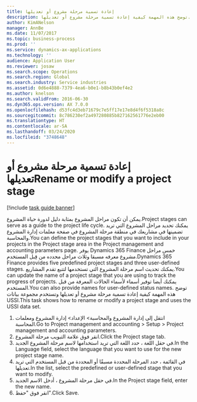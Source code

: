 ```yaml
---
title: إعادة تسمية مرحلة مشروع أو تعديلها
description: توضح هذه المهمة كيفية إعادة تسمية مرحلة مشروع أو تعديلها.
author: KimANelson
manager: AnnBe
ms.date: 11/07/2017
ms.topic: business-process
ms.prod: ''
ms.service: dynamics-ax-applications
ms.technology: ''
audience: Application User
ms.reviewer: josaw
ms.search.scope: Operations
ms.search.region: Global
ms.search.industry: Service industries
ms.assetid: 0d6e4888-7379-4ea6-b0e1-b8b43b0ef4e2
ms.author: knelson
ms.search.validFrom: 2016-06-30
ms.dyn365.ops.version: AX 7.0.0
ms.openlocfilehash: d53fc4d3eb71679c7e5ff17e17e8d4f6f5318a8c
ms.sourcegitcommit: 8c786230ef2a497280885b827162561776e2eb00
ms.translationtype: HT
ms.contentlocale: ar-SA
ms.lasthandoff: 03/24/2020
ms.locfileid: "3748648"
---
```

# <a name="rename-or-modify-a-project-stage"></a><span data-ttu-id="e828b-103">إعادة تسمية مرحلة مشروع أو تعديلها</span><span class="sxs-lookup"><span data-stu-id="e828b-103">Rename or modify a project stage</span></span>

[!include [task guide banner](../../includes/task-guide-banner.md)]

<span data-ttu-id="e828b-104">يمكن أن تكون مراحل المشروع بمثابة دليل لدورة حياة المشروع.</span><span class="sxs-lookup"><span data-stu-id="e828b-104">Project stages can serve as a guide to the project life cycle.</span></span> <span data-ttu-id="e828b-105">يمكنك تحديد مراحل المشروع التي تريد تضمينها في مشاريعك في منطقة مرحلة المشروع في صفحة معلمات إدارة المشروع والمحاسبة.</span><span class="sxs-lookup"><span data-stu-id="e828b-105">You can define the project stages that you want to include in your projects in the Project stage area in the Project management and accounting parameters page.</span></span> <span data-ttu-id="e828b-106">يوفر Dynamics 365 Finance خمس مراحل مشروع معرفه مسبقا وثلاث مراحل محدده من قِبل المستخدم.</span><span class="sxs-lookup"><span data-stu-id="e828b-106">Dynamics 365 Finance provides five predefined project stages and three user-defined stages.</span></span> <span data-ttu-id="e828b-107">يمكنك تحديث اسم مرحلة المشروع التي تستخدمها لتتبع تقدم المشاريع.</span><span class="sxs-lookup"><span data-stu-id="e828b-107">You can update the name of a project stage that you are using to track the progress of projects.</span></span> <span data-ttu-id="e828b-108">يمكنك أيضا توفير أسماء لأسماء الحالات المعرفة من قبل المستخدم.</span><span class="sxs-lookup"><span data-stu-id="e828b-108">You can also provide names for user-defined status names.</span></span> <span data-ttu-id="e828b-109">توضح هذه المهمة كيفية إعادة تسمية مرحلة مشروع أو تعديلها وتستخدم مجموعة بيانات USSI.</span><span class="sxs-lookup"><span data-stu-id="e828b-109">This task shows how to rename or modify a project stage and uses the USSI data set.</span></span>

1. <span data-ttu-id="e828b-110">انتقل إلى إدارة المشروع والمحاسبة> الإعداد> إدارة المشروع ومعلمات المحاسبة.</span><span class="sxs-lookup"><span data-stu-id="e828b-110">Go to Project management and accounting > Setup > Project management and accounting parameters.</span></span>
2. <span data-ttu-id="e828b-111">انقر فوق علامة التبويب مرحلة المشروع.</span><span class="sxs-lookup"><span data-stu-id="e828b-111">Click the Project stage tab.</span></span>
3. <span data-ttu-id="e828b-112">في حقل اللغة ، حدد اللغة التي تريد استخدامها لاسم مرحلة المشروع الجديد.</span><span class="sxs-lookup"><span data-stu-id="e828b-112">In the Language field, select the language that you want to use for the new project stage name.</span></span>
4. <span data-ttu-id="e828b-113">في القائمة ، حدد المرحلة المحددة مسبقًا أو المحددة من قبل المستخدم التي تريد تعديلها.</span><span class="sxs-lookup"><span data-stu-id="e828b-113">In the list, select the predefined or user-defined stage that you want to modify.</span></span> 
5. <span data-ttu-id="e828b-114">في حقل مرحلة المشروع ، أدخل الاسم الجديد.</span><span class="sxs-lookup"><span data-stu-id="e828b-114">In the Project stage field, enter the new name.</span></span>
6. <span data-ttu-id="e828b-115">انقر فوق "حفظ".</span><span class="sxs-lookup"><span data-stu-id="e828b-115">Click Save.</span></span>
